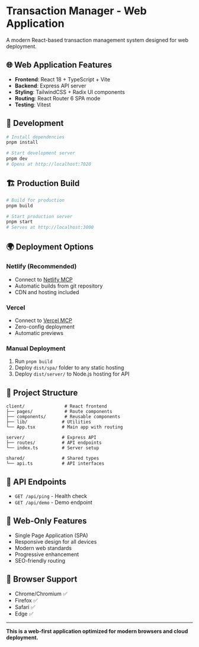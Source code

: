 # Transaction Manager - Web Application

A modern React-based transaction management system designed for web deployment.

## 🌐 Web Application Features

- **Frontend**: React 18 + TypeScript + Vite
- **Backend**: Express API server
- **Styling**: TailwindCSS + Radix UI components
- **Routing**: React Router 6 SPA mode
- **Testing**: Vitest

## 🚀 Development

```bash
# Install dependencies
pnpm install

# Start development server
pnpm dev
# Opens at http://localhost:7020
```

## 🏗️ Production Build

```bash
# Build for production
pnpm build

# Start production server
pnpm start
# Serves at http://localhost:3000
```

## 🌍 Deployment Options

### Netlify (Recommended)
- Connect to [Netlify MCP](#open-mcp-popover)
- Automatic builds from git repository
- CDN and hosting included

### Vercel
- Connect to [Vercel MCP](#open-mcp-popover)  
- Zero-config deployment
- Automatic previews

### Manual Deployment
1. Run `pnpm build`
2. Deploy `dist/spa/` folder to any static hosting
3. Deploy `dist/server/` to Node.js hosting for API

## 📁 Project Structure

```
client/               # React frontend
├── pages/            # Route components
├── components/       # Reusable components  
├── lib/             # Utilities
└── App.tsx          # Main app with routing

server/              # Express API
├── routes/          # API endpoints
└── index.ts         # Server setup

shared/              # Shared types
└── api.ts           # API interfaces
```

## 🔧 API Endpoints

- `GET /api/ping` - Health check
- `GET /api/demo` - Demo endpoint

## 🎯 Web-Only Features

- Single Page Application (SPA)
- Responsive design for all devices
- Modern web standards
- Progressive enhancement
- SEO-friendly routing

## 📱 Browser Support

- Chrome/Chromium ✅
- Firefox ✅
- Safari ✅  
- Edge ✅

---

**This is a web-first application optimized for modern browsers and cloud deployment.**
